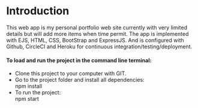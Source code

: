 # Introduction
This web app is my personal portfolio web site currently with very limited details but will add more items when time permit.  The app is implemented with EJS, HTML, CSS, BootStrap and ExpressJS.  And is configured with Github, CircleCI and Heroku for continuous integration/testing/deployment.    

<h4>To load and run the project in the command line terminal:</h4>
<p>
<ul>
  <li>
    Clone this project to your computer with GIT.
  </li>
  <li>
    Go to the project folder and install all dependencies:<br> 
    npm install
  </li>
  <li>
  To run the project:<br> 
  npm start
  </li>
</ul>
</p>
